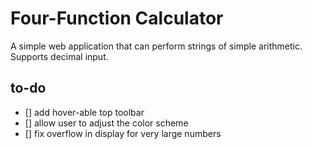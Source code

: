 # Four-Function Calculator

A simple web application that can perform strings of 
simple arithmetic. Supports decimal input.

## to-do 
- [] add hover-able top toolbar
- [] allow user to adjust the color scheme
- [] fix overflow in display for very large numbers
